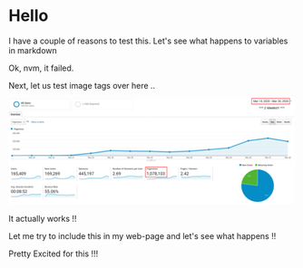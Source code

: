 <h1> Hello </h1>

I have a couple of reasons to test this. Let's see what happens to variables in markdown

Ok, nvm, it failed. 

Next, let us test image tags over here .. 

<img src = "https://raw.githubusercontent.com/IceCereal/IceCereal.github.io/master/img/blog-images/i-made-a-website-that-hit-a-million-views-in-2-weeks/Beta/1Million.png" alt = "HEY">

It actually works !! 

Let me try to include this in my web-page and let's see what happens !!

Pretty Excited for this !!! 